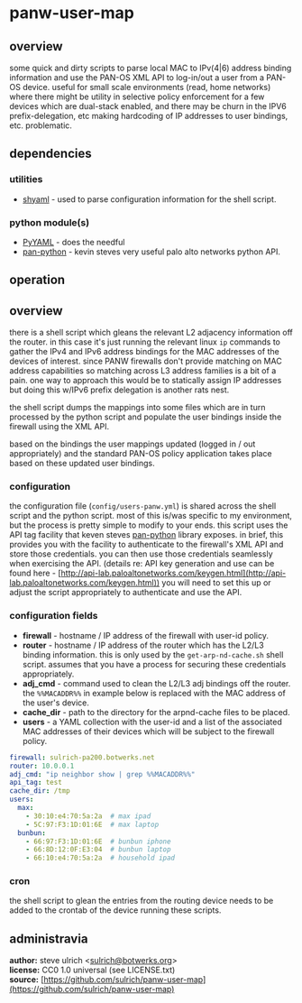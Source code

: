 # panw-user-map


## overview

some quick and dirty scripts to parse local MAC to IPv(4|6) address binding information and use the PAN-OS XML API to log-in/out a user from a PAN-OS device.  useful for small scale environments (read, home networks) where there might be utility in selective policy enforcement for a few devices which are dual-stack enabled, and there may be churn in the IPV6 prefix-delegation, etc making hardcoding of IP addresses to user bindings, etc. problematic.

## dependencies
### utilities

- [shyaml](https://github.com/0k/shyaml) - used to parse configuration information for the shell script.

### python module(s)

- [PyYAML](https://pypi.python.org/pypi/PyYAML) - does the needful
- [pan-python](https://github.com/kevinsteves/pan-python) - kevin steves very useful palo alto networks python API.

## operation

## overview

there is a shell script which gleans the relevant L2 adjacency information off the router.  in this case it's just running the relevant linux `ip` commands to gather the IPv4 and IPv6 address bindings for the MAC addresses of the devices of interest.  since PANW firewalls don't provide matching on MAC address capabilities so matching across L3 address families is a bit of a pain.  one way to approach this would be to statically assign IP addresses but doing this w/IPv6 prefix delegation is another rats nest.

the shell script dumps the mappings into some files which are in turn processed by the python script and populate the user bindings inside the firewall using the XML API.

based on the bindings the user mappings updated (logged in / out appropriately) and the standard PAN-OS policy application takes place based on these updated user bindings.


### configuration

the configuration file (`config/users-panw.yml`) is shared across the shell script and the python script.  most of this is/was specific to my environment, but the process is pretty simple to modify to your ends.   this script uses the API tag facility that keven steves [pan-python](https://github.com/kevinsteves/pan-python) library exposes.  in brief, this provides you with the facility to authenticate to the firewall's XML API and store those credentials.  you can then use those credentials seamlessly when exercising the API. (details re: API key generation and use can be found here - [http://api-lab.paloaltonetworks.com/keygen.html](http://api-lab.paloaltonetworks.com/keygen.html))  you will need to set this up or adjust the script appropriately to authenticate and use the API.

### configuration fields
- **firewall** - hostname / IP address of the firewall with user-id policy.  
- **router** - hostname / IP address of the router which has the L2/L3 binding information.  this is only used by the   `get-arp-nd-cache.sh` shell script.  assumes that you have a process for securing these credentials appropriately.  
- **adj_cmd** - command used to clean the L2/L3 adj bindings off the router.  the `%%MACADDR%%` in example below is replaced with the MAC address of the user's device.  
- **cache_dir** - path to the directory for the arpnd-cache files to be placed.  
- **users** - a YAML collection with the user-id and a list of the associated MAC addresses of their devices which will be subject to the firewall policy.  

``` yaml
firewall: sulrich-pa200.botwerks.net
router: 10.0.0.1
adj_cmd: "ip neighbor show | grep %%MACADDR%%"
api_tag: test
cache_dir: /tmp
users:
  max:
    - 30:10:e4:70:5a:2a  # max ipad
    - 5C:97:F3:1D:01:6E  # max laptop
  bunbun:
    - 66:97:F3:1D:01:6E  # bunbun iphone
    - 66:8D:12:0F:E3:04  # bunbun laptop
    - 66:10:e4:70:5a:2a  # household ipad
```

### cron

the shell script to glean the entries from the routing device needs to be added to the crontab of the device running these scripts.

## administravia
**author:** steve ulrich \<[sulrich@botwerks.org](mailto:sulrich@botwerks.org)\>  
**license:** CC0 1.0 universal (see LICENSE.txt)  
**source:** [https://github.com/sulrich/panw-user-map](https://github.com/sulrich/panw-user-map)  

